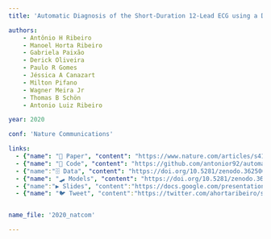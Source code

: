 ```yaml
---
title: 'Automatic Diagnosis of the Short-Duration 12-Lead ECG using a Deep Neural Network: the CODE Study'

authors:
    - Antônio H Ribeiro
    - Manoel Horta Ribeiro
    - Gabriela Paixão
    - Derick Oliveira 
    - Paulo R Gomes 
    - Jéssica A Canazart
    - Milton Pifano
    - Wagner Meira Jr
    - Thomas B Schön
    - Antonio Luiz Ribeiro 

year: 2020

conf: 'Nature Communications'

links:
  - {"name": "📜 Paper", "content": "https://www.nature.com/articles/s41467-020-15432-4"}
  - {"name": "🔗️ Code", "content": "https://github.com/antonior92/automatic-ecg-diagnosis"}
  - {"name":"🗄️ Data", "content": "https://doi.org/10.5281/zenodo.3625006"}
  - {"name": "🛹 Models", "content": "https://doi.org/10.5281/zenodo.3625017"}
  - {"name":"▶️ Slides", "content":"https://docs.google.com/presentation/d/1HA10tlc4vASK_KJE5l8F3IeBBH53cvoGWwrFZp-puI8/edit?usp=sharing"}
  - {"name": "🐦 Tweet", "content":"https://twitter.com/ahortaribeiro/status/1248204378600812546"}


name_file: '2020_natcom'

---
```

